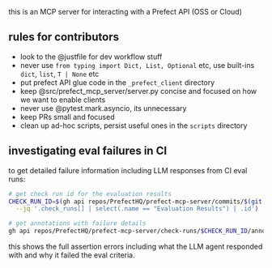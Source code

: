 this is an MCP server for interacting with a Prefect API (OSS or Cloud)



## rules for contributors
- look to the @justfile for dev workflow stuff
- never use `from typing import Dict, List, Optional` etc, use built-ins `dict`, `list`, `T | None` etc
- put prefect API glue code in the `_prefect_client` directory
- keep @src/prefect_mcp_server/server.py concise and focused on how we want to enable clients
- never use @pytest.mark.asyncio, its unnecessary
- keep PRs small and focused
- clean up ad-hoc scripts, persist useful ones in the `scripts` directory

## investigating eval failures in CI

to get detailed failure information including LLM responses from CI eval runs:

```bash
# get check run id for the evaluation results
CHECK_RUN_ID=$(gh api repos/PrefectHQ/prefect-mcp-server/commits/$(git rev-parse HEAD)/check-runs \
  --jq '.check_runs[] | select(.name == "Evaluation Results") | .id')

# get annotations with failure details
gh api repos/PrefectHQ/prefect-mcp-server/check-runs/$CHECK_RUN_ID/annotations
```

this shows the full assertion errors including what the LLM agent responded with and why it failed the eval criteria.